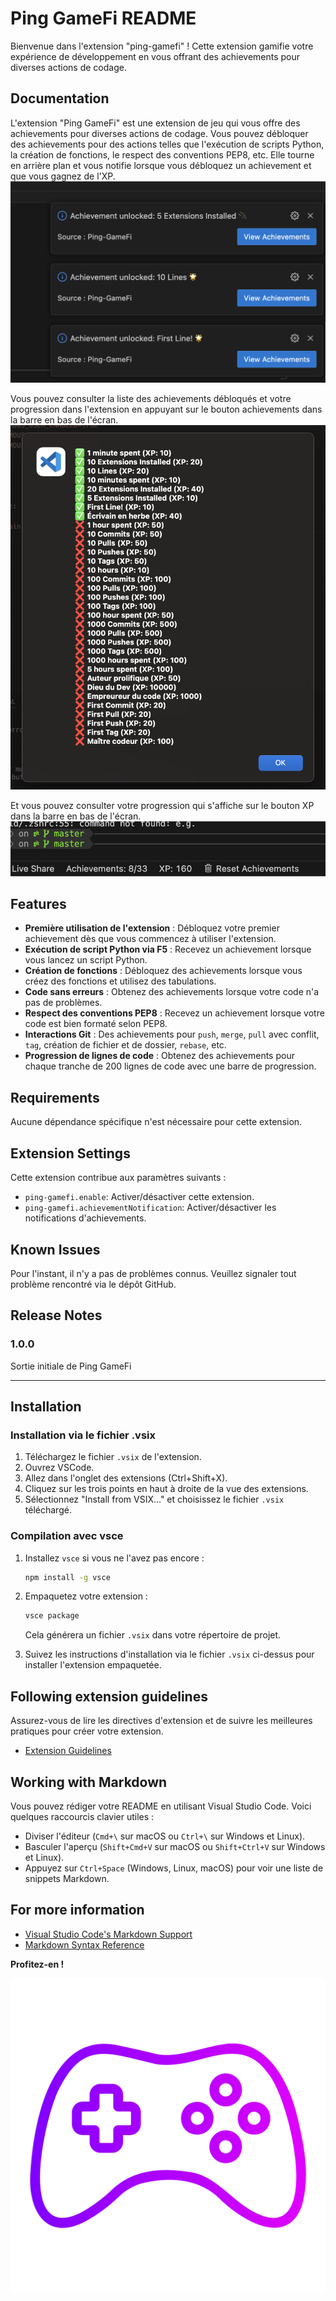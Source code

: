 
# Ping GameFi README

Bienvenue dans l'extension "ping-gamefi" ! Cette extension gamifie votre expérience de développement en vous offrant des achievements pour diverses actions de codage.

## Documentation

L'extension "Ping GameFi" est une extension de jeu qui vous offre des achievements pour diverses actions de codage. Vous pouvez débloquer des achievements pour des actions telles que l'exécution de scripts Python, la création de fonctions, le respect des conventions PEP8, etc.
Elle tourne en arrière plan et vous notifie lorsque vous débloquez un achievement et que vous gagnez de l'XP.
 ![alt text](images/Notifs.png)

Vous pouvez consulter la liste des achievements débloqués et votre progression dans l'extension en appuyant sur le bouton achievements dans la barre en bas de l'écran.
 ![alt text](images/Achievments.png)

 Et vous pouvez consulter votre progression qui s'affiche sur le bouton XP dans la barre en bas de l'écran.
 ![alt text](images/Buttons.png)

## Features

- **Première utilisation de l'extension** : Débloquez votre premier achievement dès que vous commencez à utiliser l'extension.
- **Exécution de script Python via F5** : Recevez un achievement lorsque vous lancez un script Python.
- **Création de fonctions** : Débloquez des achievements lorsque vous créez des fonctions et utilisez des tabulations.
- **Code sans erreurs** : Obtenez des achievements lorsque votre code n'a pas de problèmes.
- **Respect des conventions PEP8** : Recevez un achievement lorsque votre code est bien formaté selon PEP8.
- **Interactions Git** : Des achievements pour `push`, `merge`, `pull` avec conflit, `tag`, création de fichier et de dossier, `rebase`, etc.
- **Progression de lignes de code** : Obtenez des achievements pour chaque tranche de 200 lignes de code avec une barre de progression.

## Requirements

Aucune dépendance spécifique n'est nécessaire pour cette extension.

## Extension Settings

Cette extension contribue aux paramètres suivants :

* `ping-gamefi.enable`: Activer/désactiver cette extension.
* `ping-gamefi.achievementNotification`: Activer/désactiver les notifications d'achievements.

## Known Issues

Pour l'instant, il n'y a pas de problèmes connus. Veuillez signaler tout problème rencontré via le dépôt GitHub.

## Release Notes

### 1.0.0

Sortie initiale de Ping GameFi

---

## Installation

### Installation via le fichier .vsix

1. Téléchargez le fichier `.vsix` de l'extension.
2. Ouvrez VSCode.
3. Allez dans l'onglet des extensions (Ctrl+Shift+X).
4. Cliquez sur les trois points en haut à droite de la vue des extensions.
5. Sélectionnez "Install from VSIX..." et choisissez le fichier `.vsix` téléchargé.

### Compilation avec vsce

1. Installez `vsce` si vous ne l'avez pas encore :

   ```sh
   npm install -g vsce
   ```

2. Empaquetez votre extension :

   ```sh
   vsce package
   ```

   Cela générera un fichier `.vsix` dans votre répertoire de projet.

3. Suivez les instructions d'installation via le fichier `.vsix` ci-dessus pour installer l'extension empaquetée.

## Following extension guidelines

Assurez-vous de lire les directives d'extension et de suivre les meilleures pratiques pour créer votre extension.

* [Extension Guidelines](https://code.visualstudio.com/api/references/extension-guidelines)

## Working with Markdown

Vous pouvez rédiger votre README en utilisant Visual Studio Code. Voici quelques raccourcis clavier utiles :

* Diviser l'éditeur (`Cmd+\` sur macOS ou `Ctrl+\` sur Windows et Linux).
* Basculer l'aperçu (`Shift+Cmd+V` sur macOS ou `Shift+Ctrl+V` sur Windows et Linux).
* Appuyez sur `Ctrl+Space` (Windows, Linux, macOS) pour voir une liste de snippets Markdown.

## For more information

* [Visual Studio Code's Markdown Support](http://code.visualstudio.com/docs/languages/markdown)
* [Markdown Syntax Reference](https://help.github.com/articles/markdown-basics/)

**Profitez-en !**

![alt text](images/icon.png)
